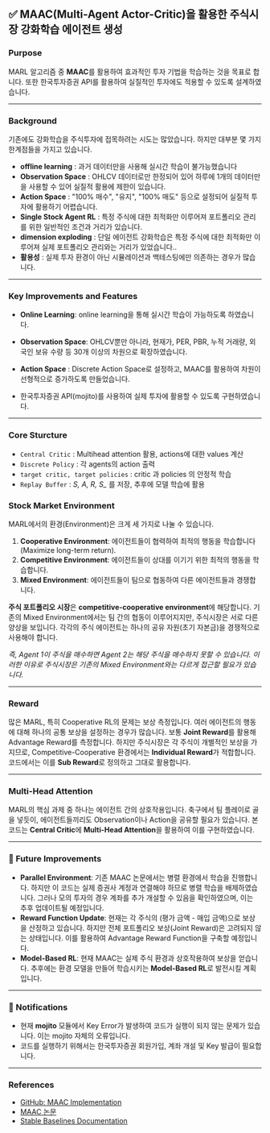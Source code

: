 ## ✅ MAAC(Multi-Agent Actor-Critic)을 활용한 주식시장 강화학습 에이전트 생성



### Purpose
MARL 알고리즘 중 **MAAC**를 활용하여 효과적인 투자 기법을 학습하는 것을 목표로 합니다. 또한 한국투자증권 API를 활용하여 실질적인 투자에도 적용할 수 있도록 설계하였습니다.

---

### Background
기존에도 강화학습을 주식투자에 접목하려는 시도는 많았습니다. 하지만 대부분 몇 가지 한계점들을 가지고 있습니다.

- **offline learning** : 과거 데이터만을 사용해 실시간 학습이 불가능했습니다 
- **Observation Space** : OHLCV 데이터로만 한정되어 있어 하루에 1개의 데이터만을 사용할 수 있어 실질적 활용에 제한이 있습니다.
- **Action Space** : "100% 매수", "유지", "100% 매도" 등으로 설정되어 실질적 투자에 활용하기 어렵습니다.
- **Single Stock Agent RL** : 특정 주식에 대한 최적화만 이루어져 포트폴리오 관리를 위한 일반적인 조건과 거리가 있습니다.
- **dimension exploding** : 단일 에이전트 강화학습은 특정 주식에 대한 최적화만 이루어져 실제 포트폴리오 관리와는 거리가 있었습니다..
- **활용성** : 실제 투자 환경이 아닌 시뮬레이션과 백테스팅에만 의존하는 경우가 많습니다.

---

### Key Improvements and Features
- **Online Learning**: online learning을 통해 실시간 학습이 가능하도록 하였습니다.

- **Observation Space**: OHLCV뿐만 아니라, 현재가, PER, PBR, 누적 거래량, 외국인 보유 수량 등 30개 이상의 차원으로 확장하였습니다.
-  **Action Space** :  Discrete Action Space로 설정하고, MAAC를 활용하여 차원이 선형적으로 증가하도록 만들었습니다.
- 한국투자증권 API(mojito)를 사용하여 실제 투자에 활용할 수 있도록 구현하였습니다.
---
### Core Sturcture 
- `Central Critic`  : Multihead attention 활용, actions에 대한 values 계산
- `Discrete Policy`   : 각 agents의 action 출력
- `target critic, target policies`   : critic 과 policies 의 안정적 학습 
- `Replay Buffer`   : *S, A, R, S_* 를 저장, 추후에 모델 학습에 활용


### Stock Market Environment
MARL에서의 환경(Environment)은 크게 세 가지로 나눌 수 있습니다.

1. **Cooperative Environment**: 에이전트들이 협력하여 최적의 행동을 학습합니다 (Maximize long-term return).
2. **Competitive Environment**: 에이전트들이 상대를 이기기 위한 최적의 행동을 학습합니다.
3. **Mixed Environment**: 에이전트들이 팀으로 협동하여 다른 에이전트들과 경쟁합니다.

**주식 포트폴리오 시장**은 **competitive-cooperative environment**에 해당합니다. 기존의 Mixed Environment에서는 팀 간의 협동이 이루어지지만, 주식시장은 서로 다른 양상을 보입니다. 각각의 주식 에이전트는 하나의 공유 자원(초기 자본금)을 경쟁적으로 사용해야 합니다. 

*즉, Agent 1이 주식을 매수하면 Agent 2는 해당 주식을 매수하지 못할 수 있습니다. 이러한 이유로 주식시장은 기존의 Mixed Environment와는 다르게 접근할 필요가 있습니다.*

---

### Reward
많은 MARL, 특히 Cooperative RL의 문제는 보상 측정입니다. 여러 에이전트의 행동에 대해 하나의 공통 보상을 설정하는 경우가 많습니다. 보통 **Joint Reward**를 활용해 Advantage Reward를 측정합니다. 하지만 주식시장은 각 주식이 개별적인 보상을 가지므로, Competitive-Cooperative 환경에서는 **Individual Reward**가 적합합니다. 코드에서는 이를 **Sub Reward**로 정의하고 그대로 활용합니다.

---

### Multi-Head Attention
MARL의 핵심 과제 중 하나는 에이전트 간의 상호작용입니다. 축구에서 팀 플레이로 골을 넣듯이, 에이전트들끼리도 Observation이나 Action을 공유할 필요가 있습니다. 본 코드는 **Central Critic**에 **Multi-Head Attention**을 활용하여 이를 구현하였습니다.

---

### 🔔 Future Improvements
- **Parallel Environment**: 기존 MAAC 논문에서는 병렬 환경에서 학습을 진행합니다. 하지만 이 코드는 실제 증권사 계정과 연결해야 하므로 병렬 학습을 배제하였습니다. 그러나 모의 투자의 경우 계좌를 추가 개설할 수 있음을 확인하였으며, 이는 추후 업데이트될 예정입니다.
- **Reward Function Update**: 현재는 각 주식의 (평가 금액 - 매입 금액)으로 보상을 산정하고 있습니다. 하지만 전체 포트폴리오 보상(Joint Reward)은 고려되지 않는 상태입니다. 이를 활용하여 Advantage Reward Function을 구축할 예정입니다.
- **Model-Based RL**: 현재 MAAC는 실제 주식 환경과 상호작용하여 보상을 얻습니다. 추후에는 환경 모델을 만들어 학습시키는 **Model-Based RL**로 발전시킬 계획입니다.

---

### 🔔 Notifications
- 현재 **mojito** 모듈에서 Key Error가 발생하여 코드가 실행이 되지 않는 문제가 있습니다. 이는 mojito 자체의 오류입니다.
- 코드를 실행하기 위해서는 한국투자증권 회원가입, 계좌 개설 및 Key 발급이 필요합니다.

---

### References
- [GitHub: MAAC Implementation](https://github.com/shariqiqbal2810/MAAC/tree/master/utils)
- [MAAC 논문](https://arxiv.org/pdf/1810.02912)
- [Stable Baselines Documentation](https://stable-baselines.readthedocs.io/en/master/guide/vec_envs.html)
